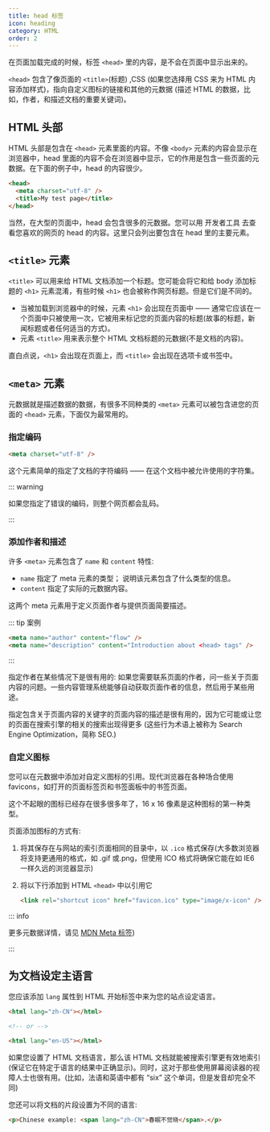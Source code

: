 ```yaml
---
title: head 标签
icon: heading
category: HTML
order: 2
---
```


在页面加载完成的时候，标签 `<head>` 里的内容，是不会在页面中显示出来的。

`<head>` 包含了像页面的 `<title>`(标题) ,CSS (如果您选择用 CSS 来为 HTML 内容添加样式)，指向自定义图标的链接和其他的元数据 (描述 HTML 的数据，比如，作者，和描述文档的重要关键词)。

<!-- more -->

## HTML 头部

HTML 头部是包含在 `<head>` 元素里面的内容。不像 `<body>` 元素的内容会显示在浏览器中，head 里面的内容不会在浏览器中显示，它的作用是包含一些页面的元数据。在下面的例子中，head 的内容很少。

```html
<head>
  <meta charset="utf-8" />
  <title>My test page</title>
</head>
```

当然，在大型的页面中，head 会包含很多的元数据。您可以用 开发者工具 去查看您喜欢的网页的 head 的内容。这里只会列出要包含在 head 里的主要元素。

## `<title>` 元素

`<title>` 可以用来给 HTML 文档添加一个标题。您可能会将它和给 body 添加标题的 `<h1>` 元素混淆，有些时候 `<h1>` 也会被称作网页标题。但是它们是不同的。

- 当被加载到浏览器中的时候，元素 `<h1>` 会出现在页面中 —— 通常它应该在一个页面中只被使用一次，它被用来标记您的页面内容的标题(故事的标题，新闻标题或者任何适当的方式)。
- 元素 `<title>` 用来表示整个 HTML 文档标题的元数据(不是文档的内容)。

直白点说，`<h1>` 会出现在页面上，而 `<title>` 会出现在选项卡或书签中。

## `<meta>` 元素

元数据就是描述数据的数据，有很多不同种类的 `<meta>` 元素可以被包含进您的页面的 `<head>` 元素，下面仅为最常用的。

### 指定编码

```html
<meta charset="utf-8" />
```

这个元素简单的指定了文档的字符编码 —— 在这个文档中被允许使用的字符集。

::: warning

如果您指定了错误的编码，则整个网页都会乱码。

:::

### 添加作者和描述

许多 `<meta>` 元素包含了 `name` 和 `content` 特性:

- `name` 指定了 meta 元素的类型； 说明该元素包含了什么类型的信息。
- `content` 指定了实际的元数据内容。

这两个 meta 元素用于定义页面作者与提供页面简要描述。

::: tip 案例

```html
<meta name="author" content="flow" />
<meta name="description" content="Introduction about <head> tags" />
```

:::

指定作者在某些情况下是很有用的: 如果您需要联系页面的作者，问一些关于页面内容的问题。一些内容管理系统能够自动获取页面作者的信息，然后用于某些用途。

指定包含关于页面内容的关键字的页面内容的描述是很有用的，因为它可能或让您的页面在搜索引擎的相关的搜索出现得更多 (这些行为术语上被称为 Search Engine Optimization，简称 SEO.)


### 自定义图标

您可以在元数据中添加对自定义图标的引用。现代浏览器在各种场合使用 favicons，如打开的页面标签页和书签面板中的书签页面。

这个不起眼的图标已经存在很多很多年了，16 x 16 像素是这种图标的第一种类型。

页面添加图标的方式有:

1. 将其保存在与网站的索引页面相同的目录中，以 `.ico` 格式保存(大多数浏览器将支持更通用的格式，如 .gif 或.png，但使用 ICO 格式将确保它能在如 IE6 一样久远的浏览器显示)
1. 将以下行添加到 HTML `<head>` 中以引用它

   ```html
   <link rel="shortcut icon" href="favicon.ico" type="image/x-icon" />
   ```

::: info

更多元数据详情，请见 [MDN Meta 标签](https://developer.mozilla.org/zh-CN/docs/Web/HTML/Element/meta))

:::

## 为文档设定主语言

您应该添加 `lang` 属性到 HTML 开始标签中来为您的站点设定语言。

```html
<html lang="zh-CN"></html>

<!-- or -->

<html lang="en-US"></html>
```

如果您设置了 HTML 文档语言，那么该 HTML 文档就能被搜索引擎更有效地索引 (保证它在特定于语言的结果中正确显示)。同时，这对于那些使用屏幕阅读器的视障人士也很有用。(比如，法语和英语中都有 “six” 这个单词，但是发音却完全不同)

您还可以将文档的片段设置为不同的语言:

```html
<p>Chinese example: <span lang="zh-CN">春眠不觉晓</span>.</p>
```